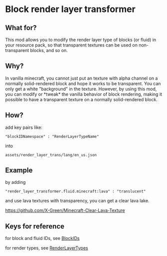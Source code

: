 # Block render layer transformer

## What for?

This mod allows you to modify the render layer type of blocks (or fluid) in your resource pack, 
so that transparent textures can be used on non-transparent blocks, and so on.

## Why?

In vanilla minecraft, you cannot just put an texture with alpha channel on a normally solid-rendered block
and hope it works to be transparent. You can only get a white "background" in the texture. However, by using this
mod,  you can modify or \*tweak* the vanilla behavior of block rendering, making it possible to have a transparent
texture on a normally solid-rendered block.

## How?

add key pairs like:

    "blockIDNamespace" : "RenderLayerTypeName"
    
into 

    assets/render_layer_trans/lang/en_us.json
    
## Example

by adding 

    "render_layer_transformer.fluid.minecraft:lava" : "translucent"

and use lava textures with transparency, you can get a clear lava lake.

https://github.com/X-Green/Minecraft-Clear-Lava-Texture



## Keys for reference

for block and fluid IDs, see [BlockIDs](docs/BlockIDs.txt)

for render types, see [RenderLayerTypes](dosc/RenderLayerTypes.txt)
